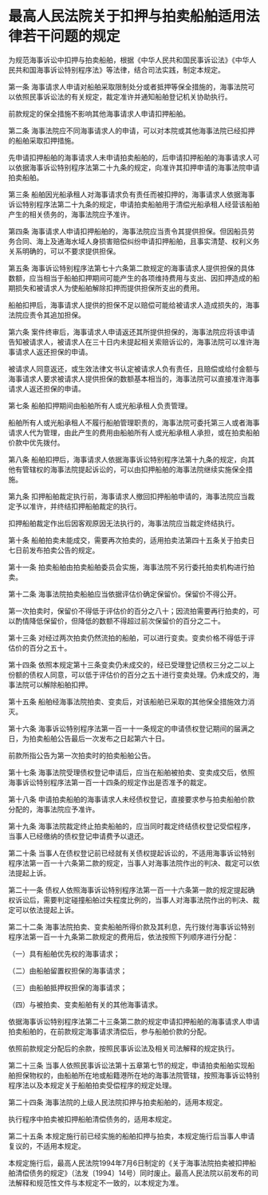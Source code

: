 # 最高人民法院关于扣押与拍卖船舶适用法律若干问题的规定

<!-- INFO END -->

为规范海事诉讼中扣押与拍卖船舶，根据《中华人民共和国民事诉讼法》《中华人民共和国海事诉讼特别程序法》等法律，结合司法实践，制定本规定。

第一条 海事请求人申请对船舶采取限制处分或者抵押等保全措施的，海事法院可以依照民事诉讼法的有关规定，裁定准许并通知船舶登记机关协助执行。

前款规定的保全措施不影响其他海事请求人申请扣押船舶。

第二条 海事法院应不同海事请求人的申请，可以对本院或其他海事法院已经扣押的船舶采取扣押措施。

先申请扣押船舶的海事请求人未申请拍卖船舶的，后申请扣押船舶的海事请求人可以依据海事诉讼特别程序法第二十九条的规定，向准许其扣押申请的海事法院申请拍卖船舶。

第三条 船舶因光船承租人对海事请求负有责任而被扣押的，海事请求人依据海事诉讼特别程序法第二十九条的规定，申请拍卖船舶用于清偿光船承租人经营该船舶产生的相关债务的，海事法院应予准许。

第四条 海事请求人申请扣押船舶的，海事法院应当责令其提供担保。但因船员劳务合同、海上及通海水域人身损害赔偿纠纷申请扣押船舶，且事实清楚、权利义务关系明确的，可以不要求提供担保。

第五条 海事诉讼特别程序法第七十六条第二款规定的海事请求人提供担保的具体数额，应当相当于船舶扣押期间可能产生的各项维持费用与支出、因扣押造成的船期损失和被请求人为使船舶解除扣押而提供担保所支出的费用。

船舶扣押后，海事请求人提供的担保不足以赔偿可能给被请求人造成损失的，海事法院应责令其追加担保。

第六条 案件终审后，海事请求人申请返还其所提供担保的，海事法院应将该申请告知被请求人，被请求人在三十日内未提起相关索赔诉讼的，海事法院可以准许海事请求人返还担保的申请。

被请求人同意返还，或生效法律文书认定被请求人负有责任，且赔偿或给付金额与海事请求人要求被请求人提供担保的数额基本相当的，海事法院可以直接准许海事请求人返还担保的申请。

第七条 船舶扣押期间由船舶所有人或光船承租人负责管理。

船舶所有人或光船承租人不履行船舶管理职责的，海事法院可委托第三人或者海事请求人代为管理，由此产生的费用由船舶所有人或光船承租人承担，或在拍卖船舶价款中优先拨付。

第八条 船舶扣押后，海事请求人依据海事诉讼特别程序法第十九条的规定，向其他有管辖权的海事法院提起诉讼的，可以由扣押船舶的海事法院继续实施保全措施。

第九条 扣押船舶裁定执行前，海事请求人撤回扣押船舶申请的，海事法院应当裁定予以准许，并终结扣押船舶裁定的执行。

扣押船舶裁定作出后因客观原因无法执行的，海事法院应当裁定终结执行。

第十条 船舶拍卖未能成交，需要再次拍卖的，适用拍卖法第四十五条关于拍卖日七日前发布拍卖公告的规定。

第十一条 拍卖船舶由拍卖船舶委员会实施，海事法院不另行委托拍卖机构进行拍卖。

第十二条 海事法院拍卖船舶应当依据评估价确定保留价。保留价不得公开。

第一次拍卖时，保留价不得低于评估价的百分之八十；因流拍需要再行拍卖的，可以酌情降低保留价，但降低的数额不得超过前次保留价的百分之二十。

第十三条 对经过两次拍卖仍然流拍的船舶，可以进行变卖。变卖价格不得低于评估价的百分之五十。

第十四条 依照本规定第十三条变卖仍未成交的，经已受理登记债权三分之二以上份额的债权人同意，可以低于评估价的百分之五十进行变卖处理。仍未成交的，海事法院可以解除船舶扣押。

第十五条 船舶经海事法院拍卖、变卖后，对该船舶已采取的其他保全措施效力消灭。

第十六条 海事诉讼特别程序法第一百一十一条规定的申请债权登记期间的届满之日，为拍卖船舶公告最后一次发布之日起第六十日。

前款所指公告为第一次拍卖时的拍卖船舶公告。

第十七条 海事法院受理债权登记申请后，应当在船舶被拍卖、变卖成交后，依照海事诉讼特别程序法第一百一十四条的规定作出是否准予的裁定。

第十八条 申请拍卖船舶的海事请求人未经债权登记，直接要求参与拍卖船舶价款分配的，海事法院应予准许。

第十九条 海事法院裁定终止拍卖船舶的，应当同时裁定终结债权登记受偿程序，当事人已经缴纳的债权登记申请费予以退还。

第二十条 当事人在债权登记前已经就有关债权提起诉讼的，不适用海事诉讼特别程序法第一百一十六条第二款的规定，当事人对海事法院作出的判决、裁定可以依法提起上诉。

第二十一条 债权人依照海事诉讼特别程序法第一百一十六条第一款的规定提起确权诉讼后，需要判定碰撞船舶过失程度比例的，当事人对海事法院作出的判决、裁定可以依法提起上诉。

第二十二条 海事法院拍卖、变卖船舶所得价款及其利息，先行拨付海事诉讼特别程序法第一百一十九条第二款规定的费用后，依法按照下列顺序进行分配：

（一）具有船舶优先权的海事请求；

（二）由船舶留置权担保的海事请求；

（三）由船舶抵押权担保的海事请求；

（四）与被拍卖、变卖船舶有关的其他海事请求。

依据海事诉讼特别程序法第二十三条第二款的规定申请扣押船舶的海事请求人申请拍卖船舶的，在前款规定海事请求清偿后，参与船舶价款的分配。

依照前款规定分配后的余款，按照民事诉讼法及相关司法解释的规定执行。

第二十三条 当事人依照民事诉讼法第十五章第七节的规定，申请拍卖船舶实现船舶担保物权的，由船舶所在地或船籍港所在地的海事法院管辖，按照海事诉讼特别程序法以及本规定关于船舶拍卖受偿程序的规定处理。

第二十四条 海事法院的上级人民法院扣押与拍卖船舶的，适用本规定。

执行程序中拍卖被扣押船舶清偿债务的，适用本规定。

第二十五条 本规定施行前已经实施的船舶扣押与拍卖，本规定施行后当事人申请复议的，不适用本规定。

本规定施行后，最高人民法院1994年7月6日制定的《关于海事法院拍卖被扣押船舶清偿债务的规定》（法发〔1994〕14号）同时废止。最高人民法院以前发布的司法解释和规范性文件与本规定不一致的，以本规定为准。